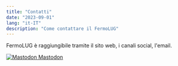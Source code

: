```yaml
---
title: "Contatti"
date: "2023-09-01"
lang: "it-IT"
description: "Come contattare il FermoLUG"
---
```


FermoLUG è raggiungibile tramite il sito web, i canali social, l'email.

[![Mastodon](https://fermolug.it/img/mastodon.svg) Mastodon](https://mastodon.uno/@FermoLUG)